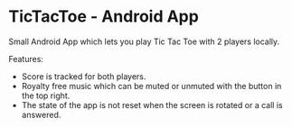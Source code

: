 # TicTacToe - Android App

Small Android App which lets you play Tic Tac Toe with 2 players locally.

Features:
- Score is tracked for both players.
- Royalty free music which can be muted or unmuted with the button in the top right.
- The state of the app is not reset when the screen is rotated or a call is answered.
